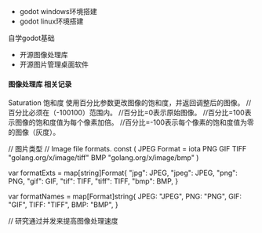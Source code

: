 - godot windows环境搭建
- godot linux环境搭建

自学godot基础





- 开源图像处理库
- 开源图片管理桌面软件


#### 图像处理库 相关记录

Saturation 饱和度
使用百分比参数更改图像的饱和度，并返回调整后的图像。
//百分比必须在（-100100）范围内。
//百分比=0表示原始图像。
//百分比=100表示图像的饱和度值为每个像素加倍。
//百分比=-100表示每个像素的饱和度值为零的图像（灰度）。


// 图片类型
// Image file formats.
const (
JPEG Format = iota
PNG
GIF
TIFF  "golang.org/x/image/tiff"
BMP   "golang.org/x/image/bmp"
)

var formatExts = map[string]Format{
"jpg":  JPEG,
"jpeg": JPEG,
"png":  PNG,
"gif":  GIF,
"tif":  TIFF,
"tiff": TIFF,
"bmp":  BMP,
}

var formatNames = map[Format]string{
JPEG: "JPEG",
PNG:  "PNG",
GIF:  "GIF",
TIFF: "TIFF",
BMP:  "BMP",
}

// 研究通过并发来提高图像处理速度